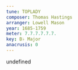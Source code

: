 ```yaml
---
tune: TOPLADY
composer: Thomas Hastings
arranger: Lowell Mason
year: 1685-1759
meter: 7.7.7.7.7.7.
key: B♭ Major
anacrusis: 0
---
```

undefined